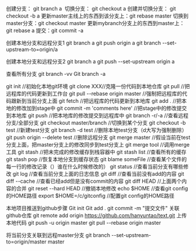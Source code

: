 创建分支：  git branch a 
切换分支：  git checkout a
创建并切换分支：  git checkout -b a
更新master主线上的东西到该分支上：git rebase master
切换到master分支：git checkout master
更新mybranch分支上的东西到master上：git rebase a
提交：git commit -a

创建本地分支和远程分支1
git branch a
git push origin a
git branch --set-upstream-to=origin/a

创建本地分支和远程分支2
git branch a
git push --set-upstream origin a

查看所有分支
git branch -vv
Git branch -a

git init //初始化本地git环境
git clone XXX//克隆一份代码到本地仓库
git pull //把远程库的代码更新到工作台
git pull --rebase origin master //强制把远程库的代码跟新到当前分支上面
git fetch //把远程库的代码更新到本地库
git add . //把本地的修改加到stage中
git commit -m 'comments here' //把stage中的修改提交到本地库
git push //把本地库的修改提交到远程库中
git branch -r/-a //查看远程分支/全部分支
git checkout master/branch //切换到某个分支
git checkout -b test //新建test分支
git branch -d test //删除本地test分支（d大写为强制删除）
git push origin --delete test //删除远程分支
git merge master //假设当前在test分支上面，把master分支上的修改同步到test分支上
git merge tool //调用merge工具
git stash //把未完成的修改缓存到栈容器中
git stash list //查看所有的缓存
git stash pop //恢复本地分支到缓存状态
git blame someFile //查看某个文件的每一行的修改记录（）谁在什么时候修改的）
git status //查看当前分支有哪些修改
git log //查看当前分支上面的日志信息
git diff //查看当前没有add的内容
git diff --cache //查看已经add但是没有commit的内容
git diff HEAD //上面两个内容的合并
git reset --hard HEAD //撤销本地修改
echo $HOME //查看git config的HOME路径
export $HOME=/c/gitconfig //配置git config的HOME路径


本地项目推送到github步骤
Git init
Git add .
git commit -m "提交文件"
关联github仓库
git remote add origin https://github.com/hanyuntao/text.git
上传本地代码
git push -u origin master
git pull --rebase origin master

将当前分支关联到远程master分支
git branch --set-upstream-to=origin/master master

